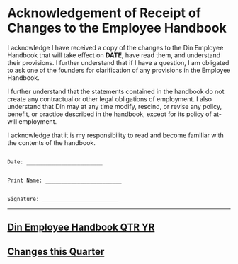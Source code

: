 # Acknowledgement of Receipt of Changes to the Employee Handbook

I acknowledge I have received a copy of the changes to the Din Employee Handbook that will take effect on **DATE**, have read them, and understand their provisions.  I further understand that if I have a question, I am obligated to ask one of the founders for clarification of any provisions in the Employee Handbook.

I further understand that the statements contained in the handbook do not create any contractual or other legal obligations of employment.  I also understand that Din may at any time modify, rescind, or revise any policy, benefit, or practice described in the handbook, except for its policy of at-will employment.

I acknowledge that it is my responsibility to read and become familiar with the contents of the handbook.



```

Date: ________________________


Print Name: ________________________


Signature: ________________________

```

***


## [Din Employee Handbook **QTR YR**](https://din.co/handbook/QTR-YR)
## [Changes this Quarter](https://din.co/handbook/changelog/QTR-YR)
